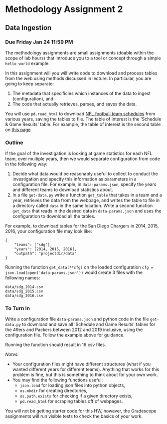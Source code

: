 # Methodology Assignment 2

## Data Ingestion

### Due Friday Jan 24 11:59 PM

The methodology assignments are small assignments (doable within the
scope of lab hours) that introduce you to a tool or concept through a
simple `hello world` example.

In this assignment will you will write code to download and process
tables from the web using methods discussed in lecture. In particular,
you are going to keep separate:
1. The metadata that specificies which instances of the data to ingest
   (configuration), and
2. The code that actually retrieves, parses, and saves the data.

You will use `pd.read_html` to download [NFL football team
schedules](https://www.pro-football-reference.com/) from various
years, saving the tables to file. The table of interest is the
'Schedule & Game Results' table. For example, the table of interest is the second table on [this
page](https://www.pro-football-reference.com/teams/sdg/2016.htm)

### Outline

If the goal of the investigation is looking at game statistics for
each NFL team, over multiple years, then we would separate
configuration from code in the following way:

1. Decide what data would be reasonably useful to collect to conduct
   the investigation and specify this information as parameters in a
   configuration file. For example, in `data-params.json`, specify the
   years and different teams to download statistics about.
2. In a file `get-data.py` write a function `get_table` that takes in a team and a
   year, retrieves the data from the webpage, and writes the table to
   file in a directory called `data` in the same location. Write a
   second function `get_data` that reads in the desired data in
   `data-params.json` and uses the configuration to download all the
   tables.

For example, to download tables for the San Diego Chargers in 2014,
2015, 2016, your configuration file may look like:

```
{
    "teams": ["sdg"],
    "years": [2014, 2015, 2016],
    "outpath": "projectdir/data"
}
```

Running the function `get_data(**cfg)` on the loaded configuration
`cfg = json.load(open('data-params.json'))` would create 3 files with
the following names:
```
data/sdg_2014.csv
data/sdg_2015.csv
data/sdg_2016.csv
```

<!-- #region -->
### To Turn In

Write a configuration file `data-params.json` and python code in the
file `get-data.py` to download and save all 'Schedule and Game
Results' tables for the 49ers and Packers between 2012 and 2019 inclusive, using
the configuration file. Follow the example above for guidance.

Running the function should result in 16 csv files.

*Notes:*
* Your configuration files might have different structures (what if
  you wanted different years for different teams). Anything that works
  for this problem is fine, but this is something to think about for
  your own work.
* You may find the following functions useful:
  - `json.load` for loading json files into python objects,
  - `os.mkdir` for creating directories,
  - `os.path.exists` for checking if a given directory exists,
  - `pd.read_html` for scraping tables off of webpages.
  
  
You will not be getting starter code for this HW, however, the Gradescope assignments will run visible tests to check the basics of your work.
